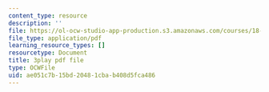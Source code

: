 ```yaml
---
content_type: resource
description: ''
file: https://ol-ocw-studio-app-production.s3.amazonaws.com/courses/18-06sc-linear-algebra-fall-2011/ae051c7b15bd20481cbab408d5fca486_l88D4r74gtM.pdf
file_type: application/pdf
learning_resource_types: []
resourcetype: Document
title: 3play pdf file
type: OCWFile
uid: ae051c7b-15bd-2048-1cba-b408d5fca486
---
```

